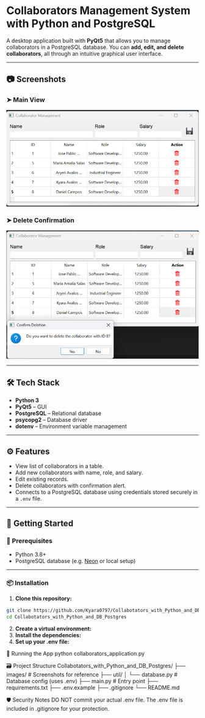 # Collaborators Management System with Python and PostgreSQL

A desktop application built with **PyQt5** that allows you to manage collaborators in a PostgreSQL database. You can **add, edit, and delete collaborators**, all through an intuitive graphical user interface.

---

## 📷 Screenshots

### ➤ Main View

![Main View](https://github.com/Kyara0797/Collabotators_with_Python_and_DB_Postgres/blob/main/images/Refence_Data.png)

### ➤ Delete Confirmation

![Delete Alert](https://github.com/Kyara0797/Collabotators_with_Python_and_DB_Postgres/blob/main/images/Reference_alert_delete.png)

---

## 🛠️ Tech Stack

- **Python 3**
- **PyQt5** – GUI
- **PostgreSQL** – Relational database
- **psycopg2** – Database driver
- **dotenv** – Environment variable management

---

## ⚙️ Features

- View list of collaborators in a table.
- Add new collaborators with name, role, and salary.
- Edit existing records.
- Delete collaborators with confirmation alert.
- Connects to a PostgreSQL database using credentials stored securely in a `.env` file.

---

## 🚀 Getting Started

### 🔧 Prerequisites

- Python 3.8+
- PostgreSQL database (e.g. [Neon](https://neon.tech/) or local setup)

---

### 📦 Installation

1. **Clone this repository:**

```bash
git clone https://github.com/Kyara0797/Collabotators_with_Python_and_DB_Postgres.git
cd Collabotators_with_Python_and_DB_Postgres
```
2. **Create a virtual environment:**
3. **Install the dependencies:**
4. **Set up your .env file:**

🧪 Running the App
python collaborators_application.py

🗃️ Project Structure
Collabotators_with_Python_and_DB_Postgres/
├── images/                     # Screenshots for reference
├── util/
│   └── database.py             # Database config (uses .env)
├── main.py                     # Entry point
├── requirements.txt
├── .env.example
├── .gitignore
└── README.md

🛡️ Security Notes
DO NOT commit your actual .env file.
The .env file is included in .gitignore for your protection.


